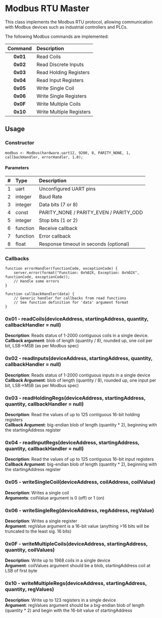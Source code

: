 # Modbus RTU Master #

This class implements the Modbus RTU protocol, allowing communication with Modbus devices such as industrial controllers and PLCs.

The following Modbus commands are implemented:

Command  | Description
:------: | :---------
**0x01** | Read Coils
**0x02** | Read Discrete Inputs
**0x03** | Read Holding Registers
**0x04** | Read Input Registers
**0x05** | Write Single Coil
**0x06** | Write Single Registers
**0x0F** | Write Multiple Coils
**0x10** | Write Multiple Registers


## Usage ##

### Constructor ###

```squirrel
modbus <- Modbus(hardware.uart12, 9200, 8, PARITY_NONE, 1, callbackHandler, errorHandler, 1.0);
```

#### Parameters ####
\#  | Type | Description
:-: | :--- | :------
1 | uart     | Unconfigured UART pins
2 | integer  | Baud Rate
3 | integer  | Data bits (7 or 8)
4 | const    | PARITY_NONE / PARITY_EVEN / PARITY_ODD
5 | integer  | Stop bits (1 or 2)
6 | function | Receive callback
7 | function | Error callback
8 | float    | Response timeout in seconds (optional)

### Callbacks ###

```squirrel
function errorHandler(functionCode, exceptionCode) {
    server.error(format("Function: 0x%02X, Exception: 0x%02X", functionCode, exceptionCode));
    // Handle some errors
}

function callbackHandler(data) {
    // Generic handler for callbacks from read functions
    // See function definition for 'data' argument format
}
```

### 0x01 - readCoils(deviceAddress, startingAddress, quantity, callbackHandler = null)
**Description**: Reads status of 1-2000 contiguous coils in a single device.<br>
**Callback argument**: blob of length (quantity / 8), rounded up, one coil per bit, LSB->MSB (as per Modbus spec)

### 0x02 - readInputs(deviceAddress, startingAddress, quantity, callbackHandler = null)
**Description**: Reads status of 1-2000 contiguous inputs in a single device<br>
**Callback Argument**: blob of length (quantity / 8), rounded up, one input per bit, LSB->MSB (as per Modbus spec)

### 0x03 - readHoldingRegs(deviceAddress, startingAddress, quantity, callbackHandler = null)
**Description**: Read the values of up to 125 contiguous 16-bit holding registers<br>
**Callback Argument**: big-endian blob of length (quantity * 2), beginning with the startingAddress register

### 0x04 - readInputRegs(deviceAddress, startingAddress, quantity, callbackHandler = null)
**Description**: Read the values of up to 125 contiguous 16-bit input registers<br>
**Callback Argument**: big-endian blob of length (quantity * 2), beginning with the startingAddress register

### 0x05 - writeSingleCoil(deviceAddress, coilAddress, coilValue)
**Description**: Writes a single coil<br>
**Arguments**: coilValue argument is 0 (off) or 1 (on)

### 0x06 - writeSingleReg(deviceAddress, regAddress, regValue)
**Description**: Writes a single register<br>
**Argument**: regValue argument is a 16-bit value (anything >16 bits will be truncated to the least sig. 16 bits)

### 0x0F - writeMultipleCoils(deviceAddress, startingAddress, quantity, coilValues)
**Description**: Write up to 1968 coils in a single device<br>
**Argument**: coilValues argument should be a blob, startingAddress coil at LSB of first byte

### 0x10 - writeMultipleRegs(deviceAddress, startingAddress, quantity, regValues)
**Description**: Write up to 123 registers in a single device<br>
**Argument**: regValues argument should be a big-endian blob of length (quantity * 2) and begin with the 16-bit value of startingAddress
